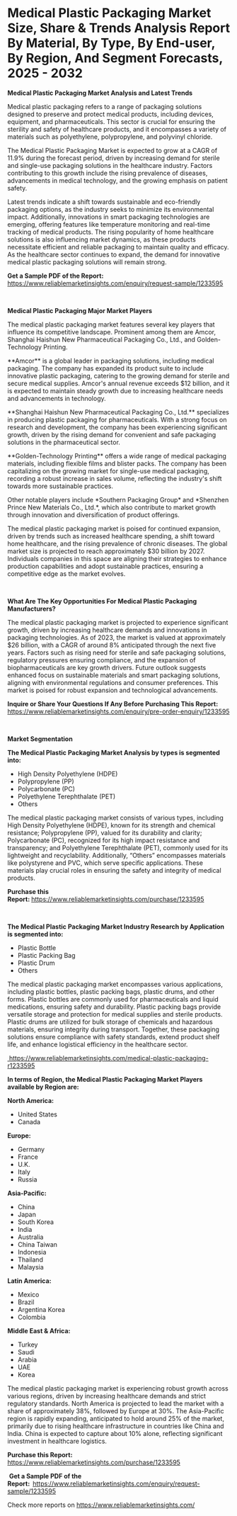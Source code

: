 <p><h1>Medical Plastic Packaging Market Size, Share & Trends Analysis Report By Material, By Type, By End-user, By Region, And Segment Forecasts, 2025 - 2032</h1></p><p><strong>Medical Plastic Packaging Market Analysis and Latest Trends</strong></p>
<p><p>Medical plastic packaging refers to a range of packaging solutions designed to preserve and protect medical products, including devices, equipment, and pharmaceuticals. This sector is crucial for ensuring the sterility and safety of healthcare products, and it encompasses a variety of materials such as polyethylene, polypropylene, and polyvinyl chloride.</p><p>The Medical Plastic Packaging Market is expected to grow at a CAGR of 11.9% during the forecast period, driven by increasing demand for sterile and single-use packaging solutions in the healthcare industry. Factors contributing to this growth include the rising prevalence of diseases, advancements in medical technology, and the growing emphasis on patient safety. </p><p>Latest trends indicate a shift towards sustainable and eco-friendly packaging options, as the industry seeks to minimize its environmental impact. Additionally, innovations in smart packaging technologies are emerging, offering features like temperature monitoring and real-time tracking of medical products. The rising popularity of home healthcare solutions is also influencing market dynamics, as these products necessitate efficient and reliable packaging to maintain quality and efficacy. As the healthcare sector continues to expand, the demand for innovative medical plastic packaging solutions will remain strong.</p></p>
<p><strong>Get a Sample PDF of the Report:&nbsp;</strong> <a href="https://www.reliablemarketinsights.com/enquiry/request-sample/1233595?utm_campaign=3085&utm_medium=2&utm_source=Github&utm_content=ia&utm_term=02042025&utm_id=medical-plastic-packaging">https://www.reliablemarketinsights.com/enquiry/request-sample/1233595</a></p>
<p>&nbsp;</p>
<p><strong>Medical Plastic Packaging Major Market Players</strong></p>
<p><p>The medical plastic packaging market features several key players that influence its competitive landscape. Prominent among them are Amcor, Shanghai Haishun New Pharmaceutical Packaging Co., Ltd., and Golden-Technology Printing.</p><p>**Amcor** is a global leader in packaging solutions, including medical packaging. The company has expanded its product suite to include innovative plastic packaging, catering to the growing demand for sterile and secure medical supplies. Amcor's annual revenue exceeds $12 billion, and it is expected to maintain steady growth due to increasing healthcare needs and advancements in technology.</p><p>**Shanghai Haishun New Pharmaceutical Packaging Co., Ltd.** specializes in producing plastic packaging for pharmaceuticals. With a strong focus on research and development, the company has been experiencing significant growth, driven by the rising demand for convenient and safe packaging solutions in the pharmaceutical sector.</p><p>**Golden-Technology Printing** offers a wide range of medical packaging materials, including flexible films and blister packs. The company has been capitalizing on the growing market for single-use medical packaging, recording a robust increase in sales volume, reflecting the industry's shift towards more sustainable practices.</p><p>Other notable players include *Southern Packaging Group* and *Shenzhen Prince New Materials Co., Ltd.*, which also contribute to market growth through innovation and diversification of product offerings.</p><p>The medical plastic packaging market is poised for continued expansion, driven by trends such as increased healthcare spending, a shift toward home healthcare, and the rising prevalence of chronic diseases. The global market size is projected to reach approximately $30 billion by 2027. Individuals companies in this space are aligning their strategies to enhance production capabilities and adopt sustainable practices, ensuring a competitive edge as the market evolves.</p></p>
<p>&nbsp;</p>
<p><strong>What Are The Key Opportunities For Medical Plastic Packaging Manufacturers?</strong></p>
<p><p>The medical plastic packaging market is projected to experience significant growth, driven by increasing healthcare demands and innovations in packaging technologies. As of 2023, the market is valued at approximately $26 billion, with a CAGR of around 8% anticipated through the next five years. Factors such as rising need for sterile and safe packaging solutions, regulatory pressures ensuring compliance, and the expansion of biopharmaceuticals are key growth drivers. Future outlook suggests enhanced focus on sustainable materials and smart packaging solutions, aligning with environmental regulations and consumer preferences. This market is poised for robust expansion and technological advancements.</p></p>
<p><strong>Inquire or Share Your Questions If Any Before Purchasing This Report:</strong> <a href="https://www.reliablemarketinsights.com/enquiry/pre-order-enquiry/1233595?utm_campaign=3085&utm_medium=2&utm_source=Github&utm_content=ia&utm_term=02042025&utm_id=medical-plastic-packaging">https://www.reliablemarketinsights.com/enquiry/pre-order-enquiry/1233595</a></p>
<p>&nbsp;</p>
<p><strong>Market Segmentation</strong></p>
<p><strong>The Medical Plastic Packaging Market Analysis by types is segmented into:</strong></p>
<p><ul><li>High Density Polyethylene (HDPE)</li><li>Polypropylene (PP)</li><li>Polycarbonate (PC)</li><li>Polyethylene Terephthalate (PET)</li><li>Others</li></ul></p>
<p><p>The medical plastic packaging market consists of various types, including High Density Polyethylene (HDPE), known for its strength and chemical resistance; Polypropylene (PP), valued for its durability and clarity; Polycarbonate (PC), recognized for its high impact resistance and transparency; and Polyethylene Terephthalate (PET), commonly used for its lightweight and recyclability. Additionally, “Others” encompasses materials like polystyrene and PVC, which serve specific applications. These materials play crucial roles in ensuring the safety and integrity of medical products.</p></p>
<p><strong>Purchase this Report:&nbsp;</strong><a href="https://www.reliablemarketinsights.com/purchase/1233595?utm_campaign=3085&utm_medium=2&utm_source=Github&utm_content=ia&utm_term=02042025&utm_id=medical-plastic-packaging">https://www.reliablemarketinsights.com/purchase/1233595</a></p>
<p>&nbsp;</p>
<p><strong>The Medical Plastic Packaging Market Industry Research by Application is segmented into:</strong></p>
<p><ul><li>Plastic Bottle</li><li>Plastic Packing Bag</li><li>Plastic Drum</li><li>Others</li></ul></p>
<p><p>The medical plastic packaging market encompasses various applications, including plastic bottles, plastic packing bags, plastic drums, and other forms. Plastic bottles are commonly used for pharmaceuticals and liquid medications, ensuring safety and durability. Plastic packing bags provide versatile storage and protection for medical supplies and sterile products. Plastic drums are utilized for bulk storage of chemicals and hazardous materials, ensuring integrity during transport. Together, these packaging solutions ensure compliance with safety standards, extend product shelf life, and enhance logistical efficiency in the healthcare sector.</p></p>
<p><a href="https://www.reliablemarketinsights.com/medical-plastic-packaging-r1233595?utm_campaign=3085&utm_medium=2&utm_source=Github&utm_content=ia&utm_term=02042025&utm_id=medical-plastic-packaging">&nbsp;https://www.reliablemarketinsights.com/medical-plastic-packaging-r1233595</a></p>
<p><strong>In terms of Region, the Medical Plastic Packaging Market Players available by Region are:</strong></p>
<p>
    <p> <strong> North America: </strong>
        <ul>
            <li>United States</li>
            <li>Canada</li>
        </ul>
        </p> 
    <p> <strong> Europe: </strong>
        <ul>
            <li>Germany</li>
            <li>France</li>
            <li>U.K.</li>
            <li>Italy</li>
            <li>Russia</li>
        </ul>
        </p> 
    <p> <strong> Asia-Pacific: </strong>
        <ul>
            <li>China</li>
            <li>Japan</li>
            <li>South Korea</li>
            <li>India</li>
            <li>Australia</li>
            <li>China Taiwan</li>
            <li>Indonesia</li>
            <li>Thailand</li>
            <li>Malaysia</li>
        </ul>
        </p> 
    <p> <strong> Latin America: </strong>
        <ul>
            <li>Mexico</li>
            <li>Brazil</li>
            <li>Argentina Korea</li>
            <li>Colombia</li>
        </ul>
        </p> 
    <p> <strong> Middle East & Africa: </strong>
        <ul>
            <li>Turkey</li>
            <li>Saudi</li>
            <li>Arabia</li>
            <li>UAE</li>
            <li>Korea</li>
        </ul>
    </p>
    </p>
<p><p>The medical plastic packaging market is experiencing robust growth across various regions, driven by increasing healthcare demands and strict regulatory standards. North America is projected to lead the market with a share of approximately 38%, followed by Europe at 30%. The Asia-Pacific region is rapidly expanding, anticipated to hold around 25% of the market, primarily due to rising healthcare infrastructure in countries like China and India. China is expected to capture about 10% alone, reflecting significant investment in healthcare logistics.</p></p>
<p><strong>Purchase this Report: </strong><a href="https://www.reliablemarketinsights.com/purchase/1233595?utm_campaign=3085&utm_medium=2&utm_source=Github&utm_content=ia&utm_term=02042025&utm_id=medical-plastic-packaging">https://www.reliablemarketinsights.com/purchase/1233595</a></p>
<p>&nbsp;<strong>Get a Sample PDF of the Report:&nbsp;&nbsp;</strong><a href="https://www.reliablemarketinsights.com/enquiry/request-sample/1233595?utm_campaign=3085&utm_medium=2&utm_source=Github&utm_content=ia&utm_term=02042025&utm_id=medical-plastic-packaging">https://www.reliablemarketinsights.com/enquiry/request-sample/1233595</a></p>
<p><strong></strong></p>
<p>Check more reports on <a href="https://www.reliablemarketinsights.com/?utm_campaign=3085&utm_medium=2&utm_source=Github&utm_content=ia&utm_term=02042025&utm_id=medical-plastic-packaging">https://www.reliablemarketinsights.com/</a></p>